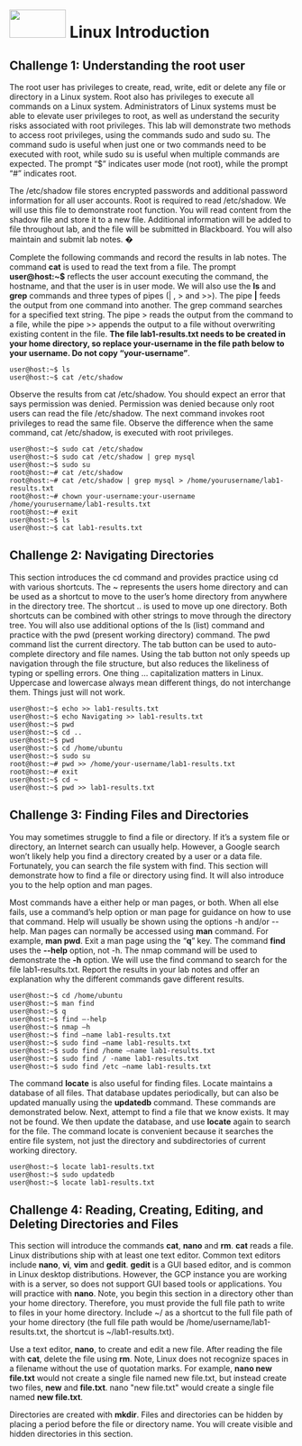 # <img src="https://www.tamusa.edu/brandguide/jpeglogos/tamusa_final_logo_bw1.jpg" width="100" height="50"> Linux Introduction

## Challenge 1: Understanding the root user
The root user has privileges to create, read, write, edit or delete any file or directory in a Linux system. Root also has privileges to execute all commands on
a Linux system. Administrators of Linux systems must be able to elevate user privileges to root, as well as understand the security risks associated with root
privileges. This lab will demonstrate two methods to access root privileges, using the commands sudo and sudo su. The command sudo is useful when just one or
two commands need to be executed with root, while sudo su is useful when multiple commands are expected. The prompt “$” indicates user mode (not
root), while the prompt “#” indicates root.

The /etc/shadow file stores encrypted passwords and additional password information for all user accounts. Root is required to read /etc/shadow. We will
use this file to demonstrate root function. You will read content from the shadow file and store it to a new file. Additional information will be added to file
throughout lab, and the file will be submitted in Blackboard. You will also maintain and submit lab notes. �

Complete the following commands and record the results in lab notes. The command **cat** is used to read the text from a file. The prompt **user@host:~$**
reflects the user account executing the command, the hostname, and that the user is in user mode. We will also use the **ls** and **grep** commands and three types
of pipes (| , > and >>). The pipe **|** feeds the output from one command into another. The grep command searches for a specified text string. The pipe > reads
the output from the command to a file, while the pipe >> appends the output to a file without overwriting existing content in the file. **The file lab1-results.txt
needs to be created in your home directory, so replace your-username in the file path below to your username. Do not copy “your-username”**.

```
user@host:~$ ls
user@host:~$ cat /etc/shadow
```
Observe the results from cat /etc/shadow. You should expect an error that says permission was denied. Permission was denied because only root users can read the file /etc/shadow. The next command invokes root privileges to read the same file. Observe the difference when the same command, cat /etc/shadow, is executed with root privileges.

```
user@host:~$ sudo cat /etc/shadow
user@host:~$ sudo cat /etc/shadow | grep mysql
user@host:~$ sudo su
root@host:~# cat /etc/shadow
root@host:~# cat /etc/shadow | grep mysql > /home/yourusername/lab1-results.txt
root@host:~# chown your-username:your-username /home/yourusername/lab1-results.txt
root@host:~# exit
user@host:~$ ls
user@host:~$ cat lab1-results.txt
```

## Challenge 2: Navigating Directories
This section introduces the cd command and provides practice using cd with various shortcuts. The ~ represents the users home directory and can be used as a shortcut to move to the user’s home directory from anywhere in the directory tree. The shortcut .. is used to move up one directory. Both shortcuts can be combined with other strings to move through the directory tree. You will also use additional options of the ls (list) command and practice with the pwd (present working directory) command. The pwd command list the current directory. The tab button can be used to auto-complete directory and file names. Using the tab button not only speeds up navigation through the file structure, but also reduces the likeliness of typing or spelling errors. One thing … capitalization matters in Linux. Uppercase and lowercase always mean different things, do not interchange them. Things just will not work.

```
user@host:~$ echo >> lab1-results.txt
user@host:~$ echo Navigating >> lab1-results.txt
user@host:~$ pwd
user@host:~$ cd ..
user@host:~$ pwd
user@host:~$ cd /home/ubuntu
user@host:~$ sudo su
root@host:~# pwd >> /home/your-username/lab1-results.txt
root@host:~# exit
user@host:~$ cd ~
user@host:~$ pwd >> lab1-results.txt
```

## Challenge 3: Finding Files and Directories
You may sometimes struggle to find a file or directory. If it’s a system file or directory, an Internet search can usually help. However, a Google search won’t likely help you find a directory created by a user or a data file. Fortunately, you can search the file system with find. This section will demonstrate how to find a file or directory using find. It will also introduce you to the help option and man pages. 

Most commands have a either help or man pages, or both. When all else fails, use a command’s help option or man page for guidance on how to use that command. Help will usually be shown using the options -h and/or --help. Man pages can normally be accessed using **man** command. For example, **man pwd**. Exit a man page using the “**q**” key. The command **find** uses the **--help** option, not -h. The nmap command will be used to demonstrate the **-h** option. We will use the find command to search for the file lab1-results.txt. Report the results in your lab notes and offer an explanation why the different commands gave different results.

```
user@host:~$ cd /home/ubuntu
user@host:~$ man find
user@host:~$ q
user@host:~$ find –-help
user@host:~$ nmap –h
user@host:~$ find –name lab1-results.txt
user@host:~$ sudo find –name lab1-results.txt
user@host:~$ sudo find /home –name lab1-results.txt
user@host:~$ sudo find / -name lab1-results.txt
user@host:~$ sudo find /etc –name lab1-results.txt
```

The command **locate** is also useful for finding files. Locate maintains a database of all files. That database updates periodically, but can also be updated manually using the **updatedb** command. These commands are demonstrated below. Next, attempt to find a file that we know exists. It may not be found. We then  update the database, and use **locate** again to search for the file. The command locate is convenient because it searches the entire file system, not just the directory and subdirectories of current working directory.

```
user@host:~$ locate lab1-results.txt
user@host:~$ sudo updatedb
user@host:~$ locate lab1-results.txt
```

## Challenge 4: Reading, Creating, Editing, and Deleting Directories and Files
This section will introduce the commands **cat**, **nano** and **rm**. **cat** reads a file. Linux distributions ship with at least one text editor. Common text editors include **nano**, **vi**, **vim** and **gedit**. **gedit** is a GUI based editor, and is common in Linux desktop distributions. However, the GCP instance you are working with is a server, so does not support GUI based tools or applications. You will practice with **nano**. Note, you begin this section in a directory other than your home directory. Therefore, you must provide the full file path to write to files in your home directory. Include ~/ as a shortcut to the full file path of your home directory (the full file path would be /home/username/lab1-results.txt, the
shortcut is ~/lab1-results.txt).

Use a text editor, **nano**, to create and edit a new file. After reading the file with **cat**, delete the file using **rm**. Note, Linux does not recognize spaces in a filename without the use of quotation marks. For example, **nano new file.txt** would not create a single file named new file.txt, but instead create two files, **new** and **file.txt**. nano "new file.txt" would create a single file named **new file.txt**. 

Directories are created with **mkdir**. Files and directories can be hidden by placing a period before the file or directory name. You will create visible and hidden directories in this section.

```
